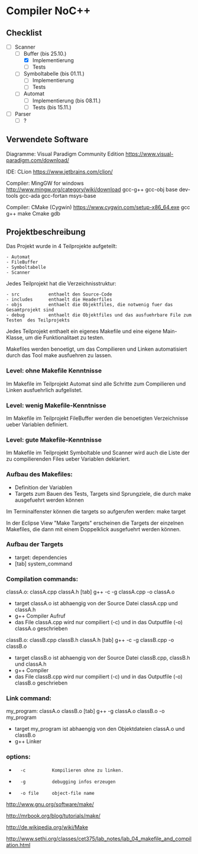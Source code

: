 # Compiler NoC++

## Checklist
- [ ] Scanner
	- [ ] Buffer (bis 25.10.)
		- [X] Implementierung
		- [ ] Tests
	- [ ] Symboltabelle (bis 01.11.)
		- [ ] Implementierung
		- [ ] Tests
	- [ ] Automat
		- [ ] Implementierung (bis 08.11.)
		- [ ] Tests (bis 15.11.)
- [ ] Parser
	- [ ] ?

## Verwendete Software
Diagramme: Visual Paradigm Community Edition
https://www.visual-paradigm.com/download/

IDE: CLion
https://www.jetbrains.com/clion/

Compiler: MingGW for windows
http://www.mingw.org/category/wiki/download
gcc-g++
gcc-obj
base
dev-tools
gcc-ada
gcc-fortan
msys-base

Compiler: CMake (Cygwin)
https://www.cygwin.com/setup-x86_64.exe
gcc
g++
make
Cmake
gdb

## Projektbeschreibung

Das Projekt wurde in 4 Teilprojekte aufgeteilt:

	- Automat
	- FileBuffer
	- Symboltabelle
	- Scanner


Jedes Teilprojekt hat die Verzeichnisstruktur:

	- src			enthaelt den Source-Code
	- includes		enthaelt die Headerfiles
	- objs			enthaelt die Objektfiles, die notwenig fuer das Gesamtprojekt sind
	- debug			enthaelt die Objektfiles und das ausfuehrbare File zum Testen  des Teilprojekts
	

Jedes Teilprojekt enthaelt ein eigenes Makefile und eine eigene Main-Klasse, um die Funktionalitaet zu testen.
	
	
Makefiles werden benoetigt, um das Compilieren und Linken automatisiert durch das Tool make ausfuehren zu lassen.
 
### Level: ohne Makefile Kenntnisse	
Im Makefile im Teilprojekt Automat sind alle Schritte zum Compilieren und Linken ausfuehrlich aufgelistet.


### Level: wenig Makefile-Kenntnisse
Im Makefile im Teilprojekt FileBuffer werden die benoetigten Verzeichnisse ueber Variablen definiert.


### Level: gute Makefile-Kenntnisse
Im Makefile im Teilprojekt Symboltable und Scanner wird auch die Liste der zu compilierenden Files ueber Variablen deklariert.


### Aufbau des Makefiles:
-	Definition der Variablen
-	Targets zum Bauen des Tests, Targets sind Sprungziele, die durch make ausgefuehrt werden können 
	
Im Terminalfenster können die targets so aufgerufen werden: make target

In der Eclipse View "Make Targets" erscheinen die Targets der einzelnen Makefiles, die dann mit einem Doppelklick ausgefuehrt werden können.


### Aufbau der Targets
- 	 target: dependencies
- 	 [tab] system_command


### Compilation commands:
classA.o: classA.cpp classA.h
    [tab] g++ -c -g classA.cpp -o classA.o

- target classA.o ist abhaengig von der Source Datei classA.cpp und classA.h
- g++ Compiler Aufruf
- das File classA.cpp wird nur compiliert (-c) und in das Outputfile (-o) classA.o geschrieben



classB.o: classB.cpp classB.h classA.h
    [tab] g++ -c -g classB.cpp -o classB.o
    
- target classB.o ist abhaengig von der Source Datei classB.cpp, classB.h und classA.h
- g++ Compiler 
- das File classB.cpp wird nur compiliert (-c) und in das Outputfile (-o) classB.o geschrieben    


### Link command:
my_program: classA.o classB.o
   [tab] g++ -g classA.o classB.o -o my_program

- target my_program ist abhaengig von den Objektdateien classA.o und classB.o
- g++ Linker 

### options:
-		-c			Kompilieren ohne zu linken. 
-		-g 			debugging infos erzeugen
-		-o file     object-file name 

http://www.gnu.org/software/make/

http://mrbook.org/blog/tutorials/make/

http://de.wikipedia.org/wiki/Make

http://www.sethi.org/classes/cet375/lab_notes/lab_04_makefile_and_compilation.html
